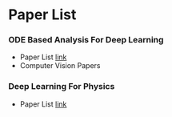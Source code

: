 # Paper List 

### ODE Based Analysis For Deep Learning

- Paper List <a href="ODEDL.md">link</a>
- Computer Vision Papers

### Deep Learning For Physics

- Paper List <a href="DL_Phy.md">link</a>
